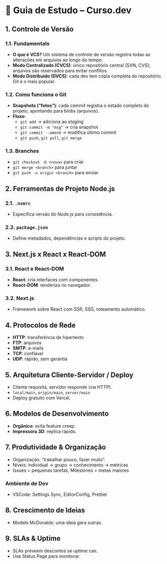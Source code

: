 # 📘 Guia de Estudo – Curso.dev

## 1. **Controle de Versão**

### 1.1. Fundamentals

- **O que é VCS?** Um sistema de controle de versão registra todas as alterações em arquivos ao longo do tempo.
- **Modo Centralizado (CVCS)**: único repositório central (SVN, CVS); arquivos são reservados para evitar conflitos.
- **Modo Distribuído (DVCS)**: cada dev tem cópia completa do repositório. Git é o mais popular.

### 1.2. Como funciona o Git

- **Snapshots (“fotos”)**: cada commit registra o estado completo do projeto, apontando para blobs (arquivos).
- **Fluxo**:
  - `git add` → adiciona ao _staging_
  - `git commit -m "msg"` → cria snapshot
  - `git commit --amend` → modifica último commit
  - `git push`, `git pull`, `git merge`

### 1.3. Branches

- `git checkout -b <nova>` para criar
- `git merge <branch>` para juntar
- `git push -u origin <branch>` para enviar

## 2. **Ferramentas de Projeto Node.js**

### 2.1. `.nvmrc`

- Especifica versão do Node.js para consistência.

### 2.2. `package.json`

- Define metadados, dependências e scripts do projeto.

## 3. **Next.js x React x React‑DOM**

### 3.1. React e React‑DOM

- **React**: cria interfaces com componentes.
- **React‑DOM**: renderiza no navegador.

### 3.2. Next.js

- Framework sobre React com SSR, SSG, roteamento automático.

## 4. **Protocolos de Rede**

- **HTTP**: transferência de hipertexto
- **FTP**: arquivos
- **SMTP**: e-mails
- **TCP**: confiável
- **UDP**: rápido, sem garantia

## 5. **Arquitetura Cliente‑Servidor / Deploy**

- Cliente requisita, servidor responde (via HTTP).
- `local/main`, `origin/main`, `server/main`
- Deploy gratuito com Vercel.

## 6. **Modelos de Desenvolvimento**

- **Orgânico**: evita feature creep.
- **Impressora 3D**: replica rápido.

## 7. **Produtividade & Organização**

- Organização: “trabalhar pouco, fazer muito”.
- Níveis: individual → grupo → conhecimento → métricas
- Issues = pequenas tarefas, Milestones = metas maiores

### Ambiente de Dev

- VSCode: Settings Sync, EditorConfig, Prettier

## 8. **Crescimento de Ideias**

- Modelo McDonalds: uma ideia gera outras.

## 9. **SLAs & Uptime**

- SLAs preveem descontos se uptime cair.
- Use Status Page para monitorar.
